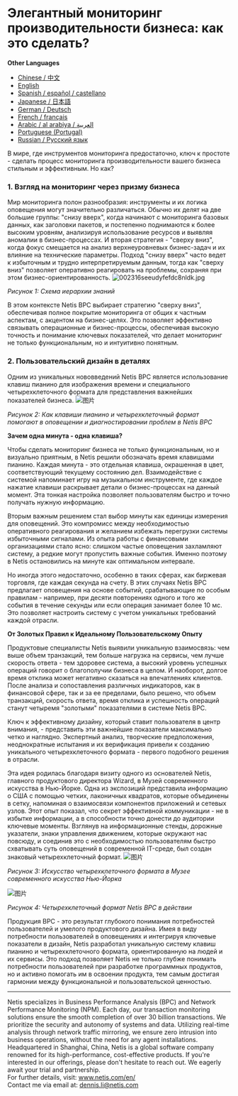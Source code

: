 # Элегантный мониторинг производительности бизнеса: как это сделать?

**Other Languages**

+ [Chinese / 中文](https://github.com/lvdeshuii/OverFlow/blob/main/docs/zh/How-to-Gracefully-Implement-Business-Performance-Monitoring-zh.md)
+ [English](https://github.com/lvdeshuii/OverFlow/blob/main/docs/en/How-to-Gracefully-Implement-Business-Performance-Monitoring-en.md)
+ [Spanish / español / castellano](https://github.com/lvdeshuii/OverFlow/blob/main/docs/es/How-to-Gracefully-Implement-Business-Performance-Monitoring-es.md)
+ [Japanese / 日本語](https://github.com/lvdeshuii/OverFlow/blob/main/docs/ja/How-to-Gracefully-Implement-Business-Performance-Monitoring-ja.md)
+ [German / Deutsch](https://github.com/lvdeshuii/OverFlow/blob/main/docs/de/How-to-Gracefully-Implement-Business-Performance-Monitoring-de.md)
+ [French / français](https://github.com/lvdeshuii/OverFlow/blob/main/docs/fr/How-to-Gracefully-Implement-Business-Performance-Monitoring-fr.md)
+ [Arabic / al arabiya / العربية](https://github.com/lvdeshuii/OverFlow/blob/main/docs/ar/How-to-Gracefully-Implement-Business-Performance-Monitoring-ar.md)
+ [Portuguese (Portugal)](https://github.com/lvdeshuii/OverFlow/blob/main/docs/pt/How-to-Gracefully-Implement-Business-Performance-Monitoring-pt.md)
+ [Russian / Русский язык](https://github.com/lvdeshuii/OverFlow/blob/main/docs/ru/How-to-Gracefully-Implement-Business-Performance-Monitoring-ru.md)


В мире, где инструментов мониторинга предостаточно, ключ к простоте - сделать процесс мониторинга производительности вашего бизнеса стильным и эффективным. Но как?

### **1. Взгляд на мониторинг через призму бизнеса**

Мир мониторинга полон разнообразия: инструменты и их логика оповещения могут значительно различаться. Обычно их делят на две большие группы: "снизу вверх", когда начинают с мониторинга базовых данных, как заголовки пакетов, и постепенно поднимаются к более высоким уровням, анализируя использование ресурсов и выявляя аномалии в бизнес-процессах. И вторая стратегия - "сверху вниз", когда фокус смещается на анализ верхнеуровневых бизнес-задач и их влияние на технические параметры. Подход "снизу вверх" часто ведет к избыточным и трудно интерпретируемым данным, тогда как "сверху вниз" позволяет оперативно реагировать на проблемы, сохраняя при этом бизнес-ориентированность.
![002316seeudyfefdc8nldk.jpg](http://image.sciencenet.cn/album/201306/28/002316seeudyfefdc8nldk.jpg)

*Рисунок 1: Схема иерархии знаний*

В этом контексте Netis BPC выбирает стратегию "сверху вниз", обеспечивая полное покрытие мониторинга от общих к частным аспектам, с акцентом на бизнес-целях. Это позволяет эффективно связывать операционные и бизнес-процессы, обеспечивая высокую точность и понимание ключевых показателей, что делает мониторинг не только функциональным, но и интуитивно понятным.

### **2. Пользовательский дизайн в деталях**

Одним из уникальных нововведений Netis BPC является использование клавиш пианино для изображения времени и специального четырехклеточного формата для представления важнейших показателей бизнеса.
![图片](https://mmbiz.qpic.cn/mmbiz_gif/o672k3fsicq0zib9UrUva92PkicX1HbHqyo1rZQMYRmK4Yfiambegqu7bWA3usmGboVBg1Ziav7DHAmztEEPeSWuh7Q/640?wx_fmt=gif&wxfrom=5&wx_lazy=1)

*Рисунок 2: Как клавиши пианино и четырехклеточный формат помогают в оповещении и диагностировании проблем в Netis BPC*

**Зачем одна минута - одна клавиша?**

Чтобы сделать мониторинг бизнеса не только функциональным, но и визуально приятным, в Netis решили обозначать время клавишами пианино. Каждая минута - это отдельная клавиша, окрашенная в цвет, соответствующий текущему состоянию дел. Взаимодействие с системой напоминает игру на музыкальном инструменте, где каждое нажатие клавиши раскрывает детали о бизнес-процессах на данный момент. Эта тонкая настройка позволяет пользователям быстро и точно получать нужную информацию.

Вторым важным решением стал выбор минуты как единицы измерения для оповещений. Это компромисс между необходимостью оперативного реагирования и желанием избежать перегрузки системы избыточными сигналами. Из опыта работы с финансовыми организациями стало ясно: слишком частые оповещения захламляют систему, а редкие могут пропустить важные события. Именно поэтому в Netis остановились на минуте как оптимальном интервале.

Но иногда этого недостаточно, особенно в таких сферах, как биржевая торговля, где каждая секунда на счету. В этих случаях Netis BPC предлагает оповещения на основе событий, срабатывающие по особым правилам - например, при десяти повторениях одного и того же события в течение секунды или если операция занимает более 10 мс. Это позволяет настроить систему с учетом уникальных требований каждой отрасли.

**От Золотых Правил к Идеальному Пользовательскому Опыту**

Продуктовые специалисты Netis выявили уникальную взаимосвязь: чем выше объем транзакций, тем больше нагрузка на сервисы, чем лучше скорость ответа - тем здоровее система, а высокий уровень успешных операций говорит о благополучии бизнеса в целом. И наоборот, долгое время отклика может негативно сказаться на впечатлениях клиентов. После анализа и сопоставления различных индикаторов, как в финансовой сфере, так и за ее пределами, было решено, что объем транзакций, скорость ответа, время отклика и успешность операций станут четыремя "золотыми" показателями в системе Netis BPC.

Ключ к эффективному дизайну, который ставит пользователя в центр внимания, - представить эти важнейшие показатели максимально четко и наглядно. Экспертный анализ, творческие предположения, неоднократные испытания и их верификация привели к созданию уникального четырехклеточного формата - первого подобного решения в отрасли.

Эта идея родилась благодаря визиту одного из основателей Netis, главного продуктового директора Wizard, в Музей современного искусства в Нью-Йорке. Одна из экспозиций представила информацию о США с помощью четких, лаконичных квадратов, которые объединены в сетку, напоминая о взаимосвязи компонентов приложений и сетевых узлов. Этот опыт показал, что секрет эффективной коммуникации - не в избытке информации, а в способности точно донести до аудитории ключевые моменты. Взглянув на информационные стенды, дорожные указатели, знаки управления движением, которые окружают нас повсюду, и соединив это с необходимостью пользователям быстро схватывать суть оповещений в современной IT-среде, был создан знаковый четырехклеточный формат.
![图片](https://mmbiz.qpic.cn/mmbiz_jpg/o672k3fsicq0zib9UrUva92PkicX1HbHqyo8icuiaU00eVBRmcY23lm9lq2fzViaRNFP7DiaiccI3GpszkEpyQFMf4TEQw/640?wx_fmt=jpeg&wxfrom=5&wx_lazy=1&wx_co=1)

*Рисунок 3: Искусство четырехклеточного формата в Музее современного искусства Нью-Йорка*

![图片](https://mmbiz.qpic.cn/mmbiz_gif/o672k3fsicq0zib9UrUva92PkicX1HbHqyoVNumuLZRlcb00S7bS3dP9oicnycxmmwSAGrvAukAunwnB6HePm1FFUg/640?wx_fmt=gif&wxfrom=5&wx_lazy=1)

*Рисунок 4: Четырехклеточный формат Netis BPC в действии*

Продукция BPC - это результат глубокого понимания потребностей пользователей и умелого продуктового дизайна. Имея в виду потребности пользователей в оповещениях и интегрируя ключевые показатели в дизайн, Netis разработал уникальную систему клавиш пианино и четырехклеточного формата, ориентированную на людей и их сервисы. Это подход позволяет Netis не только глубже понимать потребности пользователей при разработке программных продуктов, но и активно помогать им в освоении продукта, тем самым достигая гармонии между функциональной и пользовательской ценностью.

***
Netis specializes in Business Performance Analysis (BPC) and Network Performance Monitoring (NPM). Each day, our transaction monitoring solutions ensure the smooth completion of over 30 billion transactions. We prioritize the security and autonomy of systems and data. Utilizing real-time analysis through network traffic mirroring, we ensure zero intrusion into business operations, without the need for any agent installations. Headquartered in Shanghai, China, Netis is a global software company renowned for its high-performance, cost-effective products. If you're interested in our offerings, please don't hesitate to reach out. We eagerly await your trial and partnership.  
For further details, visit: www.netis.com/en/  
Contact me via email at: dennis.li@netis.com
